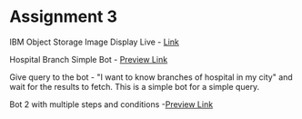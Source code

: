 # Assignment 3


IBM Object Storage Image Display Live - [Link](https://bucket-storage-assignment-3.s3.jp-tok.cloud-object-storage.appdomain.cloud/index.html)


Hospital Branch Simple Bot - [Preview Link](https://web-chat.global.assistant.watson.appdomain.cloud/preview.html?backgroundImageURL=https%3A%2F%2Fjp-tok.assistant.watson.cloud.ibm.com%2Fpublic%2Fimages%2Fupx-fc27de01-58f5-4803-9744-ec8799654c59%3A%3A663cbe56-6779-44e3-b25c-2c4fd02cc5de&integrationID=c17bc8aa-990a-43e0-8d08-964f68a23c1d&region=jp-tok&serviceInstanceID=fc27de01-58f5-4803-9744-ec8799654c59)

Give query to the bot - "I want to know branches of hospital in my city" and wait for the results to fetch. This is a simple bot for a simple query.


Bot 2 with multiple steps and conditions -[Preview Link](https://web-chat.global.assistant.watson.appdomain.cloud/preview.html?backgroundImageURL=https%3A%2F%2Fjp-tok.assistant.watson.cloud.ibm.com%2Fpublic%2Fimages%2Fupx-fc27de01-58f5-4803-9744-ec8799654c59%3A%3Afd60385e-7331-43ed-a462-b0b1fc3b5cfa&integrationID=1713fc16-946a-4bc2-ad0a-52f55338a079&region=jp-tok&serviceInstanceID=fc27de01-58f5-4803-9744-ec8799654c59)
